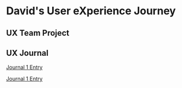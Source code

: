 # David's User eXperience Journey


## UX Team Project


## UX Journal
[Journal 1 Entry](journal01/README.md)

[Journal 1 Entry](journal02/README.md)
